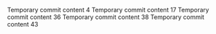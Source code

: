 Temporary commit content 4
Temporary commit content 17
Temporary commit content 36
Temporary commit content 38
Temporary commit content 43

